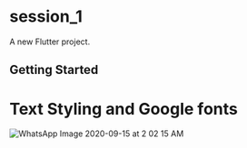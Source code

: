 # session_1

A new Flutter project.

## Getting Started
# Text Styling and Google fonts

![WhatsApp Image 2020-09-15 at 2 02 15 AM](https://user-images.githubusercontent.com/52829478/93136433-8d87d380-f6f9-11ea-86a4-8c0e7145f250.jpeg)


